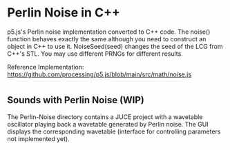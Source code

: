 # Perlin Noise in C++

p5.js's Perlin noise implementation converted to C++ code. The noise() function behaves exactly the same although you need to construct an object in C++ to use it.
NoiseSeed(seed) changes the seed of the LCG from C++'s STL. You may use different PRNGs for different results.

Reference Implementation: 
https://github.com/processing/p5.js/blob/main/src/math/noise.js

#

## Sounds with Perlin Noise (WIP)
The Perlin-Noise directory contains a JUCE project with a wavetable oscillator  playing back a wavetable generated by Perlin noise. The GUI displays the corresponding wavetable (interface for controlling parameters not implemented yet).